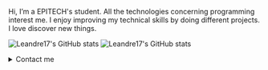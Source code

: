 

Hi, I’m a EPITECH's student. All the technologies concerning programming interest me. I enjoy improving my technical skills by doing different projects. I love discover new things.

![Leandre17's GitHub stats](https://github-readme-stats.vercel.app/api?username=Leandre17&show_icons=true&theme=merko&locale=fr&include_all_commits=true&count_private=true) ![Leandre17's GitHub stats](http://github-readme-streak-stats.herokuapp.com?user=Leandre17&theme=merko&hide_border=true&locale=fr)

<details>
    <summary>Contact me</summary>
    &ensp;&ensp;&ensp; :email: leandre.godet@epitech.eu </br>
    &ensp;&ensp;&ensp; :telephone_receiver: +33 06 89 95 42 69
</details>
